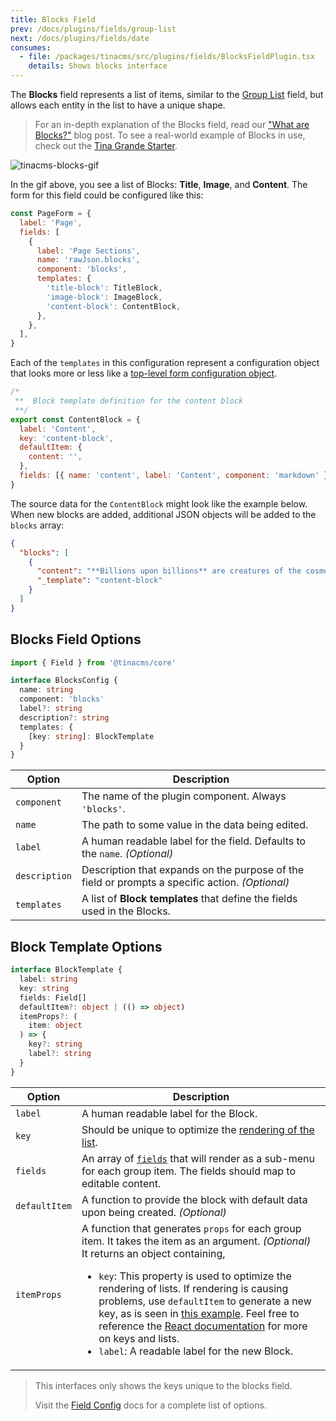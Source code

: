 ```yaml
---
title: Blocks Field
prev: /docs/plugins/fields/group-list
next: /docs/plugins/fields/date
consumes:
  - file: /packages/tinacms/src/plugins/fields/BlocksFieldPlugin.tsx
    details: Shows blocks interface
---
```


The **Blocks** field represents a list of items, similar to the [Group List](/docs/plugins/fields/group-list) field, but allows each entity in the list to have a unique shape.

> For an in-depth explanation of the Blocks field, read our ["What are Blocks?"](/blog/what-are-blocks/) blog post. To see a real-world example of Blocks in use, check out the [Tina Grande Starter](https://github.com/tinacms/tina-starter-grande).

![tinacms-blocks-gif](/gif/blocks.gif)

In the gif above, you see a list of Blocks: **Title**, **Image**, and **Content**. The form for this field could be configured like this:

```jsx
const PageForm = {
  label: 'Page',
  fields: [
    {
      label: 'Page Sections',
      name: 'rawJson.blocks',
      component: 'blocks',
      templates: {
        'title-block': TitleBlock,
        'image-block': ImageBlock,
        'content-block': ContentBlock,
      },
    },
  ],
}
```

Each of the `templates` in this configuration represent a configuration object that looks more or less like a [top-level form configuration object](/guides/gatsby/git/create-remark-form).

```jsx
/*
 **  Block template definition for the content block
 **/
export const ContentBlock = {
  label: 'Content',
  key: 'content-block',
  defaultItem: {
    content: '',
  },
  fields: [{ name: 'content', label: 'Content', component: 'markdown' }],
}
```

The source data for the `ContentBlock` might look like the example below. When new blocks are added, additional JSON objects will be added to the `blocks` array:

```json
{
  "blocks": [
    {
      "content": "**Billions upon billions** are creatures of the cosmos Orion's sword cosmic fugue at the edge of forever science?",
      "_template": "content-block"
    }
  ]
}
```

## Blocks Field Options

```typescript
import { Field } from '@tinacms/core'

interface BlocksConfig {
  name: string
  component: 'blocks'
  label?: string
  description?: string
  templates: {
    [key: string]: BlockTemplate
  }
}
```

| Option        | Description                                                                                     |
| ------------- | ----------------------------------------------------------------------------------------------- |
| `component`   | The name of the plugin component. Always `'blocks'`.                                            |
| `name`        | The path to some value in the data being edited.                                                |
| `label`       | A human readable label for the field. Defaults to the `name`. _(Optional)_                      |
| `description` | Description that expands on the purpose of the field or prompts a specific action. _(Optional)_ |
| `templates`   | A list of **Block templates** that define the fields used in the Blocks.                        |

## Block Template Options

```typescript
interface BlockTemplate {
  label: string
  key: string
  fields: Field[]
  defaultItem?: object | (() => object)
  itemProps?: (
    item: object
  ) => {
    key?: string
    label?: string
  }
}
```

| Option        | Description                                                                                                                                                                                                                                                                                                                                                                                                                                                                                                                                                                                 |
| ------------- | ------------------------------------------------------------------------------------------------------------------------------------------------------------------------------------------------------------------------------------------------------------------------------------------------------------------------------------------------------------------------------------------------------------------------------------------------------------------------------------------------------------------------------------------------------------------------------------------- |
| `label`       | A human readable label for the Block.                                                                                                                                                                                                                                                                                                                                                                                                                                                                                                                                                       |
| `key`         | Should be unique to optimize the [rendering of the list](https://reactjs.org/docs/lists-and-keys.html).                                                                                                                                                                                                                                                                                                                                                                                                                                                                                     |
| `fields`      | An array of [`fields`](/docs/plugins/fields) that will render as a sub-menu for each group item. The fields should map to editable content.                                                                                                                                                                                                                                                                                                                                                                                                                                                 |
| `defaultItem` | A function to provide the block with default data upon being created. _(Optional)_                                                                                                                                                                                                                                                                                                                                                                                                                                                                                                          |
| `itemProps`   | A function that generates `props` for each group item. It takes the item as an argument. _(Optional)_ <br> It returns an object containing, <ul> <li>`key`: This property is used to optimize the rendering of lists. If rendering is causing problems, use `defaultItem` to generate a new key, as is seen in [this example](http://tinacms.org/docs/plugins/fields/group-list#definition). Feel free to reference the [React documentation](https://reactjs.org/docs/lists-and-keys.html) for more on keys and lists. </li> <li> `label`: A readable label for the new Block. </li> </ul> |

> This interfaces only shows the keys unique to the blocks field.
>
> Visit the [Field Config](/docs/plugins/fields) docs for a complete list of options.
